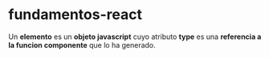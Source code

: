 # fundamentos-react


Un **elemento** es un **objeto javascript** cuyo atributo **type** es una **referencia a la funcion componente** que lo ha generado.
